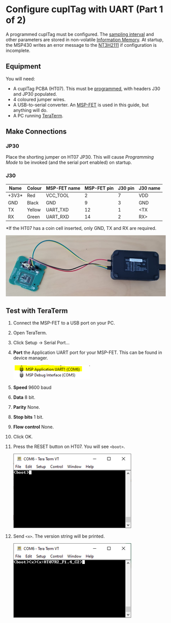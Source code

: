 

# Configure cuplTag with UART (Part 1 of 2)

A programmed cuplTag must be configured. The [sampling interval](https://github.com/cuplsensor/cupltag/blob/master/docs/specs/configstrings.rst#sample-interval-in-minutes) and other parameters are stored in non-volatile [Information Memory](https://www.ti.com/document-viewer/MSP430FR2155/datasheet/memory-organization-slasec43899#SLASEC43899). At startup, the MSP430 writes an error message to the [NT3H2111](https://www.nxp.com/docs/en/data-sheet/NT3H2111_2211.pdf) if configuration is incomplete.

## Equipment

You will need:

* A cuplTag PCBA (HT07). This must be [programmed](https://github.com/cuplsensor/cupltag/blob/master/docs/firmware/programming/index.rst#programming), with headers J30 and JP30 populated.
* 4 coloured jumper wires.
* A USB-to-serial converter. An [MSP-FET](https://www.ti.com/tool/MSP-FET) is used in this guide, but anything will do.
* A PC running [TeraTerm](https://ttssh2.osdn.jp/index.html.en).

## Make Connections

### JP30

Place the shorting jumper on HT07 JP30. This will cause *Programming Mode* to be invoked (and the serial port enabled) on startup.

### J30

| Name   | Colour | MSP-FET name | MSP-FET pin | J30 pin | J30 name |
| ------ | ------ | ------------ | ----------- | ------- | -------- |
| +3V3*  | Red    | VCC_TOOL     | 2           | 7       | VDD      |
| GND    | Black  | GND          | 9           | 3       | GND      |
| TX     | Yellow | UART_TXD     | 12          | 1       | <TX      |
| RX     | Green  | UART_RXD     | 14          | 2       | RX>      |

\*If the HT07 has a coin cell inserted, only GND, TX and RX are required.

![MSP-FET connected to a cuplTag via UART](mspfetuart.jpg)

## Test with TeraTerm

1. Connect the MSP-FET to a USB port on your PC.
2. Open TeraTerm.
3. Click Setup -> Serial Port...
4. **Port** the Application UART port for your MSP-FET. This can be found in device manager.

      ![MSP Application UART in Device Manager](devmanager.png)
   
5. **Speed** 9600 baud
6. **Data** 8 bit.
7. **Parity** None.
8. **Stop bits** 1 bit.
9. **Flow control** None.
10. Click OK.
11. Press the RESET button on HT07. You will see `<boot>`.
    
      ![boot string in TeraTerm](ttboot.png)

12. Send `<x>`. The version string will be printed.
      
      ![Version string in Teraterm](ttversion.png)

